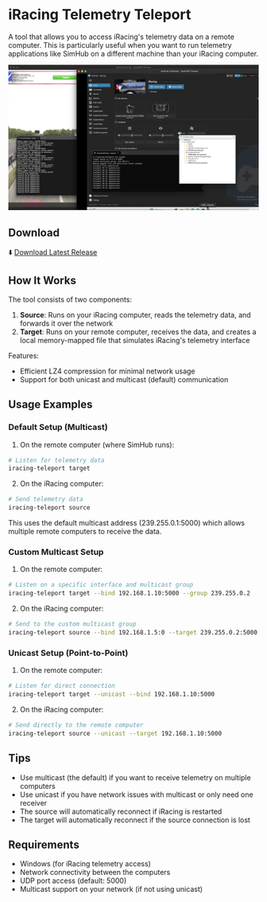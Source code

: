# iRacing Telemetry Teleport

A tool that allows you to access iRacing's telemetry data on a remote computer. This is particularly useful when you want to run telemetry applications like SimHub on a different machine than your iRacing computer.

![screenshot](media/screenshot.png)

## Download

⬇️ [Download Latest Release](https://github.com/sklose/iracing-teleport/releases/latest/download/iracing-teleport.zip)

## How It Works

The tool consists of two components:
1. **Source**: Runs on your iRacing computer, reads the telemetry data, and forwards it over the network
2. **Target**: Runs on your remote computer, receives the data, and creates a local memory-mapped file that simulates iRacing's telemetry interface

Features:
- Efficient LZ4 compression for minimal network usage
- Support for both unicast and multicast (default) communication

## Usage Examples

### Default Setup (Multicast)

1. On the remote computer (where SimHub runs):
```bash
# Listen for telemetry data
iracing-teleport target
```

2. On the iRacing computer:
```bash
# Send telemetry data
iracing-teleport source
```

This uses the default multicast address (239.255.0.1:5000) which allows multiple remote computers to receive the data.

### Custom Multicast Setup

1. On the remote computer:
```bash
# Listen on a specific interface and multicast group
iracing-teleport target --bind 192.168.1.10:5000 --group 239.255.0.2
```

2. On the iRacing computer:
```bash
# Send to the custom multicast group
iracing-teleport source --bind 192.168.1.5:0 --target 239.255.0.2:5000
```

### Unicast Setup (Point-to-Point)

1. On the remote computer:
```bash
# Listen for direct connection
iracing-teleport target --unicast --bind 192.168.1.10:5000
```

2. On the iRacing computer:
```bash
# Send directly to the remote computer
iracing-teleport source --unicast --target 192.168.1.10:5000
```

## Tips

- Use multicast (the default) if you want to receive telemetry on multiple computers
- Use unicast if you have network issues with multicast or only need one receiver
- The source will automatically reconnect if iRacing is restarted
- The target will automatically reconnect if the source connection is lost

## Requirements

- Windows (for iRacing telemetry access)
- Network connectivity between the computers
- UDP port access (default: 5000)
- Multicast support on your network (if not using unicast)
